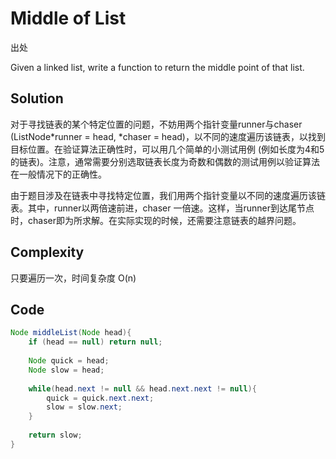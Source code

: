 # Middle of List

出处

Given a linked list, write a function to return the middle point of that list.

## Solution

对于寻找链表的某个特定位置的问题，不妨用两个指针变量runner与chaser (ListNode*runner = head, *chaser = head)，以不同的速度遍历该链表，以找到目标位置。在验证算法正确性时，可以用几个简单的小测试用例 (例如长度为4和5的链表)。注意，通常需要分别选取链表长度为奇数和偶数的测试用例以验证算法在一般情况下的正确性。

由于题目涉及在链表中寻找特定位置，我们用两个指针变量以不同的速度遍历该链表。其中，runner以两倍速前进，chaser 一倍速。这样，当runner到达尾节点时，chaser即为所求解。在实际实现的时候，还需要注意链表的越界问题。

## Complexity

只要遍历一次，时间复杂度 O(n)

## Code

```java
Node middleList(Node head){
	if (head == null) return null;
	
	Node quick = head;
	Node slow = head;
	
	while(head.next != null && head.next.next != null){
		quick = quick.next.next;
		slow = slow.next;
	}
	
	return slow;
}
```


